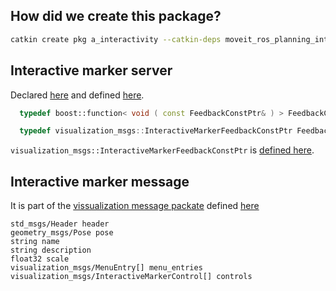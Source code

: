 
## How did we create this package?
```bash
catkin create pkg a_interactivity --catkin-deps moveit_ros_planning_interface moveit_core rviz_visual_tools moveit_visual_tools interactive_markers --system-deps Eigen3
```


## Interactive marker server

Declared [here](https://github.com/ros-visualization/interactive_markers/blob/051af05d3eb4378938e89fbf6030f5e3a6ad014a/include/interactive_markers/interactive_marker_server.h#L57) and defined [here](https://github.com/ros-visualization/interactive_markers/blob/051af05d3eb4378938e89fbf6030f5e3a6ad014a/src/interactive_marker_server.cpp#L42).


```C++
  typedef boost::function< void ( const FeedbackConstPtr& ) > FeedbackCallback;
```

```C++
  typedef visualization_msgs::InteractiveMarkerFeedbackConstPtr FeedbackConstPtr;
```

`visualization_msgs::InteractiveMarkerFeedbackConstPtr` is [defined here](http://docs.ros.org/en/melodic/api/visualization_msgs/html/msg/InteractiveMarkerFeedback.html).
## Interactive marker message

It is part of the [vissualization message packate](http://wiki.ros.org/visualization_msgs) defined [here](http://docs.ros.org/en/api/visualization_msgs/html/msg/InteractiveMarker.html)
```
std_msgs/Header header
geometry_msgs/Pose pose
string name
string description
float32 scale
visualization_msgs/MenuEntry[] menu_entries
visualization_msgs/InteractiveMarkerControl[] controls
```
